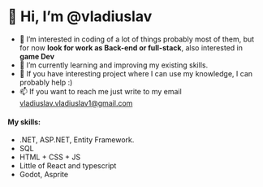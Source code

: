 # 👋 Hi, I’m @vladiuslav
- 👀 I’m interested in coding of a lot of things probably most of them, 
but for now **look for work as Back-end or full-stack**, also interested in **game Dev** 
- 🌱 I’m currently learning and improving my existing skills.
- 💞️ If you have interesting project where I can use my knowledge, I can probably help :)
- 📫 If you want to reach me just write to my email vladiuslav.vladiuslav1@gmail.com

#### My skills:
- .NET, ASP.NET, Entity Framework.
- SQL
- HTML + CSS + JS
- Little of React and typescript 
- Godot, Asprite
<!---
vladiuslav/vladiuslav is a ✨ special ✨ repository because its `README.md` (this file) appears on your GitHub profile.
You can click the Preview link to take a look at your changes.
--->
